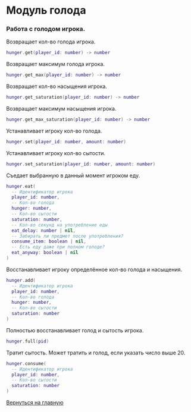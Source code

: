 # Модуль голода

### Работа с голодом игрока.

Возвращает кол-во голода игрока.

```lua
hunger.get(player_id: number) -> number
```

Возвращает максимум голода игрока.

```lua
hunger.get_max(player_id: number) -> number
```

Возвращает кол-во насыщения игрока.

```lua
hunger.get_saturation(player_id: number) -> number
```

Возвращает максимум насыщения игрока.

```lua
hunger.get_max_saturation(player_id: number) -> number
```

Устанавливает игроку кол-во голода.

```lua
hunger.set(player_id: number, amount: number)
```

Устанавливает игроку кол-во сытости.

```lua
hunger.set_saturation(player_id: number, amount: number)
```

Съедает выбранную в данный момент игроком еду.

```lua
hunger.eat(
  -- Идентификатор игрока
  player_id: number,
  -- Кол-во голода
  hunger: number,
  -- Кол-во сытости
  saturation: number,
  -- Кол-во секунд на употребление еды
  eat_delay: number | nil,
  -- Забирать ли предмет после употребления?
  consume_item: boolean | nil,
  -- Есть еду даже при полном голоде?
  eat_anyway: boolean | nil
)
```

Восстанавливает игроку определённое кол-во голода и насыщения.

```lua
hunger.add(
  -- Идентификатор игрока
  player_id: number,
  -- Кол-во голода
  hunger: number,
  -- Кол-во сытости
  saturation: number
)
```

Полностью восстанавливает голод и сытость игрока.

```lua
hunger.full(pid)
```

Тратит сытость.
Может тратить и голод, если указать число выше 20.

```lua
hunger.consume(
  -- Идентификатор игрока
  player_id: number,
  -- Кол-во сытости
  saturation: number
)
```

[Вернуться на главную](main.md)
